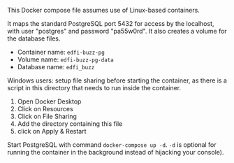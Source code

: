 This Docker compose file assumes use of Linux-based containers.

It maps the standard PostgreSQL port 5432 for access by the localhost, with user
"postgres" and password "pa55w0rd". It also creates a volume for the database files.

* Container name: `edfi-buzz-pg`
* Volume name: `edfi-buzz-pg-data`
* Database name: `edfi_buzz`

Windows users: setup file sharing before starting the container, as there is a script in this directory that needs to run inside the container.

1. Open Docker Desktop
2. Click on Resources
3. Click on File Sharing
4. Add the directory containing this file
5. click on Apply & Restart

Start PostgreSQL with command `docker-compose up -d`. `-d` is optional for
running the container in the background instead of hijacking your console).
